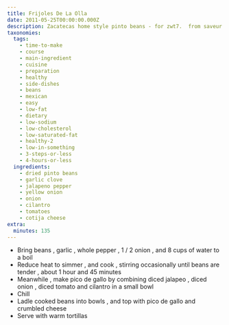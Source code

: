 ```yaml
---
title: Frijoles De La Olla
date: 2011-05-25T00:00:00.000Z
description: Zacatecas home style pinto beans - for zwt7.  from saveur magazine.
taxonomies:
  tags:
    - time-to-make
    - course
    - main-ingredient
    - cuisine
    - preparation
    - healthy
    - side-dishes
    - beans
    - mexican
    - easy
    - low-fat
    - dietary
    - low-sodium
    - low-cholesterol
    - low-saturated-fat
    - healthy-2
    - low-in-something
    - 3-steps-or-less
    - 4-hours-or-less
  ingredients:
    - dried pinto beans
    - garlic clove
    - jalapeno pepper
    - yellow onion
    - onion
    - cilantro
    - tomatoes
    - cotija cheese
extra:
  minutes: 135
---
```

 - Bring beans , garlic , whole pepper , 1 / 2 onion , and 8 cups of water to a boil
 - Reduce heat to simmer , and cook , stirring occasionally until beans are tender , about 1 hour and 45 minutes
 - Meanwhile , make pico de gallo by combining diced jalapeo , diced onion , diced tomato and cilantro in a small bowl
 - Chill
 - Ladle cooked beans into bowls , and top with pico de gallo and crumbled cheese
 - Serve with warm tortillas
